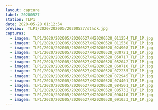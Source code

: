 ```yaml
---
layout: capture
label: 20200527
station: TLP1
date: 2020-05-28 01:12:54
preview:  TLP1/2020/202005/20200527/stack.jpg
capturas:
  - imagem: TLP1/2020/202005/20200527/M20200528_011254_TLP_1P.jpg
  - imagem: TLP1/2020/202005/20200527/M20200528_011538_TLP_1P.jpg
  - imagem: TLP1/2020/202005/20200527/M20200528_024908_TLP_1P.jpg
  - imagem: TLP1/2020/202005/20200527/M20200528_030721_TLP_1P.jpg
  - imagem: TLP1/2020/202005/20200527/M20200528_050717_TLP_1P.jpg
  - imagem: TLP1/2020/202005/20200527/M20200528_052042_TLP_1P.jpg
  - imagem: TLP1/2020/202005/20200527/M20200528_060710_TLP_1P.jpg
  - imagem: TLP1/2020/202005/20200527/M20200528_072235_TLP_1P.jpg
  - imagem: TLP1/2020/202005/20200527/M20200528_072945_TLP_1P.jpg
  - imagem: TLP1/2020/202005/20200527/M20200528_074401_TLP_1P.jpg
  - imagem: TLP1/2020/202005/20200527/M20200528_084501_TLP_1P.jpg
  - imagem: TLP1/2020/202005/20200527/M20200528_085732_TLP_1P.jpg
  - imagem: TLP1/2020/202005/20200527/M20200528_090410_TLP_1P.jpg
  - imagem: TLP1/2020/202005/20200527/M20200528_091033_TLP_1P.jpg
---
```

